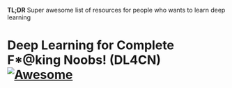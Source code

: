 **TL;DR** Super awesome list of resources for people who wants to learn deep learning

# Deep Learning for Complete F*@king Noobs! (DL4CN) [![Awesome](https://cdn.rawgit.com/sindresorhus/awesome/d7305f38d29fed78fa85652e3a63e154dd8e8829/media/badge.svg)](https://github.com/sindresorhus/awesome)

